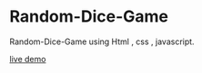 # Random-Dice-Game
Random-Dice-Game using Html , css , javascript.


<a href="https://rutvikmendpara.github.io/Random-Dice-Game/">live demo</a>
